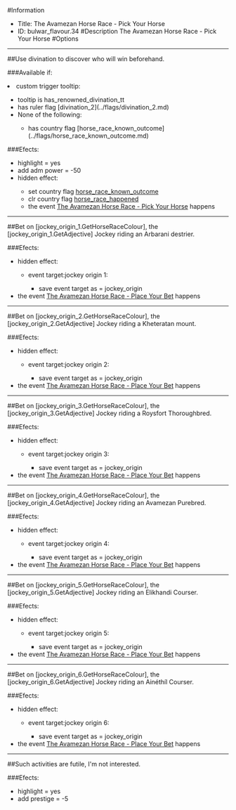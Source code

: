 #Information
 - Title: The Avamezan Horse Race - Pick Your Horse
 - ID: bulwar_flavour.34
#Description
The Avamezan Horse Race - Pick Your Horse
#Options

___
##Use divination to discover who will win beforehand.

###Available if:
<li>custom trigger tooltip:</li><ul><li>tooltip is has_renowned_divination_tt</li><li>has ruler flag [divination_2](../flags/divination_2.md)</li><li>None of the following:</li><ul><li>has country flag [horse_race_known_outcome](../flags/horse_race_known_outcome.md)</li></ul></ul>

###Efects:<ul><li>highlight = yes</li><li>add adm power = -50</li><li>hidden effect:</li><ul><li>set country flag [horse_race_known_outcome](../flags/horse_race_known_outcome.md)</li><li>clr country flag [horse_race_happened](../flags/horse_race_happened.md)</li><li>the event [The Avamezan Horse Race - Pick Your Horse](../events/the_avamezan_horse_race_pick_your_horse.md) happens</li></ul></ul>

___
##Bet on [jockey_origin_1.GetHorseRaceColour], the [jockey_origin_1.GetAdjective] Jockey riding an Arbarani destrier.

###Efects:<ul><li>hidden effect:</li><ul><li>event target:jockey origin 1:</li><ul><li>save event target as = jockey_origin</li></ul></ul><li>the event [The Avamezan Horse Race - Place Your Bet](../events/the_avamezan_horse_race_place_your_bet.md) happens</li></ul>

___
##Bet on [jockey_origin_2.GetHorseRaceColour], the [jockey_origin_2.GetAdjective] Jockey riding a Kheteratan mount.

###Efects:<ul><li>hidden effect:</li><ul><li>event target:jockey origin 2:</li><ul><li>save event target as = jockey_origin</li></ul></ul><li>the event [The Avamezan Horse Race - Place Your Bet](../events/the_avamezan_horse_race_place_your_bet.md) happens</li></ul>

___
##Bet on [jockey_origin_3.GetHorseRaceColour], the [jockey_origin_3.GetAdjective] Jockey riding a Roysfort Thoroughbred.

###Efects:<ul><li>hidden effect:</li><ul><li>event target:jockey origin 3:</li><ul><li>save event target as = jockey_origin</li></ul></ul><li>the event [The Avamezan Horse Race - Place Your Bet](../events/the_avamezan_horse_race_place_your_bet.md) happens</li></ul>

___
##Bet on [jockey_origin_4.GetHorseRaceColour], the [jockey_origin_4.GetAdjective] Jockey riding an Avamezan Purebred.

###Efects:<ul><li>hidden effect:</li><ul><li>event target:jockey origin 4:</li><ul><li>save event target as = jockey_origin</li></ul></ul><li>the event [The Avamezan Horse Race - Place Your Bet](../events/the_avamezan_horse_race_place_your_bet.md) happens</li></ul>

___
##Bet on [jockey_origin_5.GetHorseRaceColour], the [jockey_origin_5.GetAdjective] Jockey riding an Elikhandi Courser.

###Efects:<ul><li>hidden effect:</li><ul><li>event target:jockey origin 5:</li><ul><li>save event target as = jockey_origin</li></ul></ul><li>the event [The Avamezan Horse Race - Place Your Bet](../events/the_avamezan_horse_race_place_your_bet.md) happens</li></ul>

___
##Bet on [jockey_origin_6.GetHorseRaceColour], the [jockey_origin_6.GetAdjective] Jockey riding an Ainéthíl Courser.

###Efects:<ul><li>hidden effect:</li><ul><li>event target:jockey origin 6:</li><ul><li>save event target as = jockey_origin</li></ul></ul><li>the event [The Avamezan Horse Race - Place Your Bet](../events/the_avamezan_horse_race_place_your_bet.md) happens</li></ul>

___
##Such activities are futile, I'm not interested.

###Efects:<ul><li>highlight = yes</li><li>add prestige = -5</li></ul>
